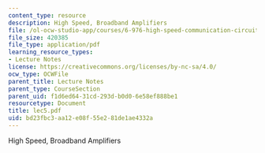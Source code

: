 ```yaml
---
content_type: resource
description: High Speed, Broadband Amplifiers
file: /ol-ocw-studio-app/courses/6-976-high-speed-communication-circuits-and-systems-spring-2003/bd23fbc3aa12e08f55e281de1ae4332a_lec5.pdf
file_size: 420385
file_type: application/pdf
learning_resource_types:
- Lecture Notes
license: https://creativecommons.org/licenses/by-nc-sa/4.0/
ocw_type: OCWFile
parent_title: Lecture Notes
parent_type: CourseSection
parent_uid: f1d6ed64-31cd-293d-b0d0-6e58ef888be1
resourcetype: Document
title: lec5.pdf
uid: bd23fbc3-aa12-e08f-55e2-81de1ae4332a
---
```

High Speed, Broadband Amplifiers